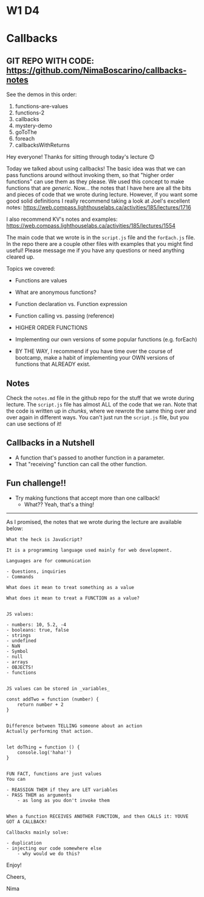 # W1 D4

# Callbacks

## GIT REPO WITH CODE: https://github.com/NimaBoscarino/callbacks-notes

See the demos in this order:

1. functions-are-values
2. functions-2
3. callbacks
4. mystery-demo
5. goToThe
6. foreach
6. callbacksWithReturns

Hey everyone! Thanks for sitting through today's lecture 😊

Today we talked about using callbacks! The basic idea was that we can pass functions around without invoking them, so that "higher order functions" can use them as they please. We used this concept to make functions that are *generic*. Now... the notes that I have here are all the bits and pieces of code that we wrote during lecture. However, if you want some good solid definitions I really recommend taking a look at Joel's excellent notes: https://web.compass.lighthouselabs.ca/activities/185/lectures/1716

I also recommend KV's notes and examples: https://web.compass.lighthouselabs.ca/activities/185/lectures/1554

The main code that we wrote is in the `script.js` file and the `forEach.js` file. In the repo there are a couple other files with examples that you might find useful! Please message me if you have any questions or need anything cleared up.

Topics we covered:

- Functions are values
- What are anonymous functions?
- Function declaration vs. Function expression
- Function calling vs. passing (reference)
- HIGHER ORDER FUNCTIONS
- Implementing our own versions of some popular functions (e.g. forEach)

- BY THE WAY, I recommend if you have time over the course of bootcamp, make a habit of implementing your OWN versions of functions that ALREADY exist.

## Notes

Check the `notes.md` file in the github repo for the stuff that we wrote during lecture. The `script.js` file has almost ALL of the code that we ran. Note that the code is written up in _chunks_, where we rewrote the same thing over and over again in different ways. You can't just run the `script.js` file, but you can use sections of it!

## Callbacks in a Nutshell

- A function that's passed to another function in a parameter.
- That "receiving" function can call the other function.

## Fun challenge!!

- Try making functions that accept more than one callback!
  - What?? Yeah, that's a thing!

-----

As I promised, the notes that we wrote during the lecture are available below:

```
What the heck is JavaScript?

It is a programming language used mainly for web development.

Languages are for communication

- Questions, inquiries
- Commands

What does it mean to treat something as a value

What does it mean to treat a FUNCTION as a value?


JS values:

- numbers: 10, 5.2, -4
- booleans: true, false
- strings
- undefined
- NaN
- Symbol
- null
- arrays
- OBJECTS!
- functions


JS values can be stored in _variables_

const addTwo = function (number) {
	return number + 2
}


Difference between TELLING someone about an action
Actually performing that action.


let doThing = function () {
	console.log('haha!')
}


FUN FACT, functions are just values
You can 

- REASSIGN THEM if they are LET variables
- PASS THEM as arguments
    - as long as you don't invoke them


When a function RECEIVES ANOTHER FUNCTION, and then CALLS it: YOUVE GOT A CALLBACK!

Callbacks mainly solve:

- duplication
- injecting our code somewhere else
    - why would we do this?

```



Enjoy!

Cheers,

Nima